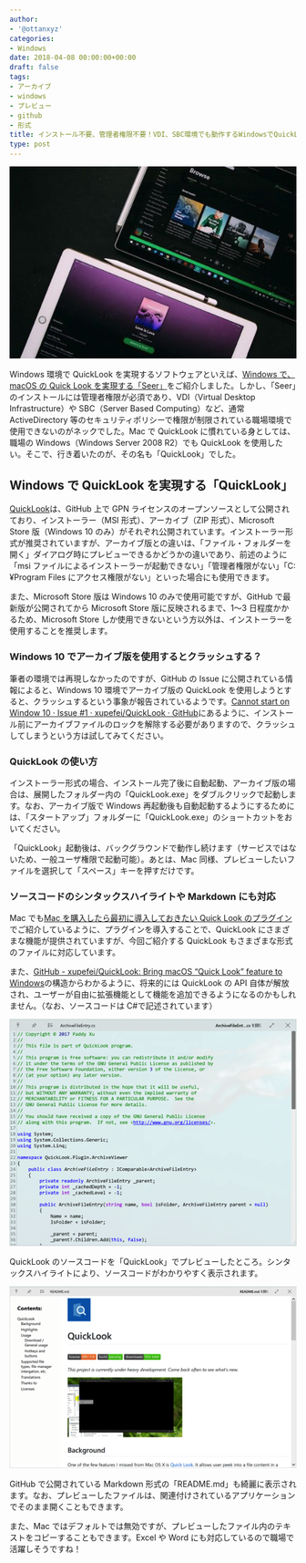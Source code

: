 ```yaml
---
author:
- '@ottanxyz'
categories:
- Windows
date: 2018-04-08 00:00:00+00:00
draft: false
tags:
- アーカイブ
- windows
- プレビュー
- github
- 形式
title: インストール不要、管理者権限不要！VDI、SBC環境でも動作するWindowsでQuickLookを実現する「QuickLook」
type: post
---
```


![](180408-5aca13741dea3.jpg)

Windows 環境で QuickLook を実現するソフトウェアといえば、[Windows で、macOS の Quick Look を実現する「Seer」](/posts/2016/04/windows-osx-like-quick-look-seer-6850/)をご紹介しました。しかし、「Seer」のインストールには管理者権限が必須であり、VDI（Virtual Desktop Infrastructure）や SBC（Server Based Computing）など、通常 ActiveDirectory 等のセキュリティポリシーで権限が制限されている職場環境で使用できないのがネックでした。Mac で QuickLook に慣れている身としては、職場の Windows（Windows Server 2008 R2）でも QuickLook を使用したい。そこで、行き着いたのが、その名も「QuickLook」でした。

## Windows で QuickLook を実現する「QuickLook」

[QuickLook](http://pooi.moe/QuickLook/)は、GitHub 上で GPN ライセンスのオープンソースとして公開されており、インストーラー（MSI 形式）、アーカイブ（ZIP 形式）、Microsoft Store 版（Windows 10 のみ）がそれぞれ公開されています。インストーラー形式が推奨されていますが、アーカイブ版との違いは、「ファイル・フォルダーを開く」ダイアログ時にプレビューできるかどうかの違いであり、前述のように「msi ファイルによるインストーラーが起動できない」「管理者権限がない」「C:¥Program Files にアクセス権限がない」といった場合にも使用できます。

また、Microsoft Store 版は Windows 10 のみで使用可能ですが、GitHub で最新版が公開されてから Microsoft Store 版に反映されるまで、1〜3 日程度かかるため、Microsoft Store しか使用できないという方以外は、インストーラーを使用することを推奨します。

### Windows 10 でアーカイブ版を使用するとクラッシュする？

筆者の環境では再現しなかったのですが、GitHub の Issue に公開されている情報によると、Windows 10 環境でアーカイブ版の QuickLook を使用しようとすると、クラッシュするという事象が報告されているようです。[Cannot start on Window 10 · Issue #1 · xupefei/QuickLook · GitHub](https://github.com/xupefei/QuickLook/issues/1)にあるように、インストール前にアーカイブファイルのロックを解除する必要がありますので、クラッシュしてしまうという方は試してみてください。

### QuickLook の使い方

インストーラー形式の場合、インストール完了後に自動起動、アーカイブ版の場合は、展開したフォルダー内の「QuickLook.exe」をダブルクリックで起動します。なお、アーカイブ版で Windows 再起動後も自動起動するようにするためには、「スタートアップ」フォルダーに「QuickLook.exe」のショートカットをおいてください。

「QuickLook」起動後は、バックグラウンドで動作し続けます（サービスではないため、一般ユーザ権限で起動可能）。あとは、Mac 同様、プレビューしたいファイルを選択して「スペース」キーを押すだけです。

### ソースコードのシンタックスハイライトや Markdown にも対応

Mac でも[Mac を購入したら最初に導入しておきたい Quick Look のプラグイン](/posts/2014/09/quick-look-plugin-78/)でご紹介しているように、プラグインを導入することで、QuickLook にさまざまな機能が提供されていますが、今回ご紹介する QuickLook もさまざまな形式のファイルに対応しています。

また、[GitHub - xupefei/QuickLook: Bring macOS “Quick Look” feature to Windows](https://github.com/xupefei/QuickLook)の構造からわかるように、将来的には QuickLook の API 自体が解放され、ユーザーが自由に拡張機能として機能を追加できるようになるのかもしれません。（なお、ソースコードは C#で記述されています）

![](180408-5aca137ce94f1.png)

QuickLook のソースコードを「QuickLook」でプレビューしたところ。シンタックスハイライトにより、ソースコードがわかりやすく表示されます。

![](180408-5aca1385250c3.png)

GitHub で公開されている Markdown 形式の「README.md」も綺麗に表示されます。なお、プレビューしたファイルは、関連付けされているアプリケーションでそのまま開くこともできます。

また、Mac ではデフォルトでは無効ですが、プレビューしたファイル内のテキストをコピーすることもできます。Excel や Word にも対応しているので職場で活躍しそうですね！
